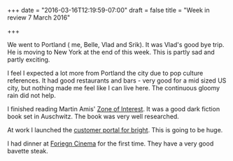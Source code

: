 +++
date = "2016-03-16T12:19:59-07:00"
draft = false
title = "Week in review 7 March 2016"

+++

We went to Portland ( me, Belle, Vlad and Srik). It was Vlad's good bye trip. He is moving to New York at the end of this week. This is partly sad and partly exciting.

I feel I expected a lot more from Portland the city due to pop culture references. It had good restaurants and bars - very good for a mid sized US city, but nothing made me feel like I can live here. The continuous gloomy rain did not help.

I finished reading Martin Amis' [Zone of Interest](http://www.theguardian.com/books/2014/aug/22/the-zone-of-interest-martin-amis-review-holocaust). It was a good dark fiction book set in Auschwitz. The book was very well researched.

At work I launched the [customer portal for bright](https://cuenta.thinkbright.mx). This is going to be huge.

I had dinner at [Foriegn Cinema](http://www.foreigncinema.com/) for the first time. They have a very good bavette steak.
